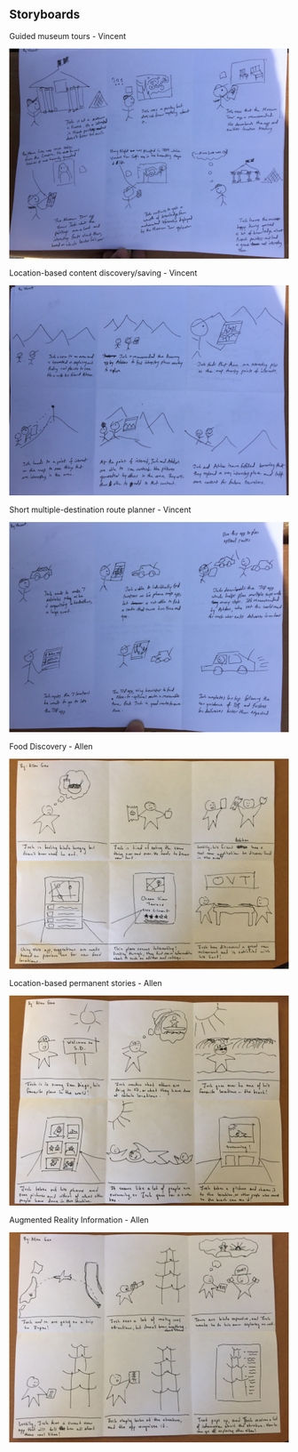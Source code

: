 ## Storyboards

Guided museum tours - Vincent

![guided-museum-tours](images/tour-museum.jpg)

Location-based content discovery/saving - Vincent

![location-discovery](images/location-discovery.jpg)

Short multiple-destination route planner - Vincent

![route-planner](images/discover-tsp.jpg)

Food Discovery - Allen

![food-discovery](images/food_discovery.jpg)

Location-based permanent stories - Allen

![location-stories](images/location_based_stories.jpg)

Augmented Reality Information - Allen

![augmented-reality](images/augmented_reality.jpg)


